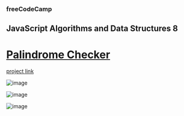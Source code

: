 ### freeCodeCamp

## JavaScript Algorithms and Data Structures 8

# [Palindrome Checker](https://github.com/UniBreakfast/free-code-camp-javascript-algorithms-8-palindrome-checker)

[project link](https://www.freecodecamp.org/learn/javascript-algorithms-and-data-structures-v8/build-a-palindrome-checker-project/build-a-palindrome-checker)

![image](https://github.com/user-attachments/assets/e400f7ee-33aa-48f1-8e97-19b9eb14e364)

![image](https://github.com/user-attachments/assets/08846377-668e-4081-826f-c3d657a0970b)

![image](https://github.com/user-attachments/assets/ee97d9d3-bb39-474e-a8ee-c116b8fc418d)
